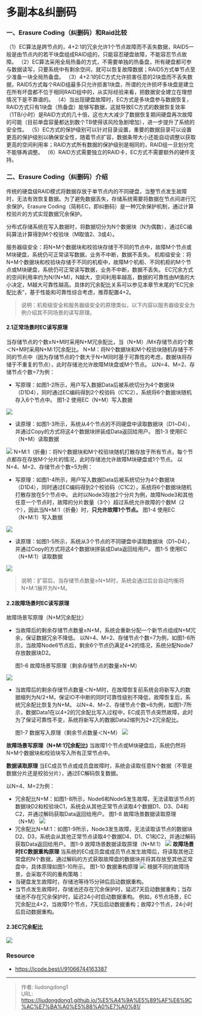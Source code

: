 # 多副本&纠删码


### 一、Erasure Coding（纠删码）和Raid比较

（1）EC算法是跨节点的，4+2:1的冗余允许1个节点故障而不丢失数据，RAID5一般是由节点内的若干块盘组成RAID组的，只能容忍硬盘故障，不能容忍节点故障。
（2）EC算法采用全局热备的方式，不需要单独的热备盘，所有硬盘都可参与数据读写，只要系统中有剩余空间，就可以恢复故障数据；RAID5方式单节点至少准备一块全局热备盘。
（3）4+2:1的EC方式允许损害任意的2块盘而不丢失数据，RAID5方式每个RAID组最多只允许损害1块盘，所谓的允许损坏多块盘是建立在所有坏盘都不位于相同RAID组中的，从实际经验来看，把数据安全建立在理想情况下是不靠谱的。
（4）当出现硬盘故障时，EC方式是多块盘参与数据恢复，RAID方式只有1块盘（热备盘）能够写数据，这就导致EC方式的数据恢复效率（1TB/小时）是RAID方式的几十倍，这也大大减少了数据恢复期间硬盘再次故障的可能（目前单盘容量都达到数个TB使得该风险急剧增加），进一步提升了系统的安全性。
（5）EC方式的保护级别可以针对目录设置，重要的数据目录可以设置更高的保护级别以确保安全性，随着节点扩容，数据条带大小还能自动调整以获取更高的空间利用率；RAID方式所有数据的保护级别是相同的，RAID组一旦划分完不能够再调整。
（6）RAID方式需要独立的RAID卡，EC方式不需要额外的硬件支持。

### 二、Erasure Coding（纠删码）介绍

传统的硬盘级RAID模式将数据存放于单节点内的不同硬盘，当整节点发生故障时，无法有效恢复数据。为了避免数据丢失，存储系统需要将数据在节点间进行冗余保护。Erasure Coding（简称EC，即纠删码）是一种冗余保护机制，通过计算校验片的方式实现数据冗余保护。

分布式存储系统在写入数据时，将数据切分为N个数据块（N为偶数），通过EC编码算法计算得到M个校验块（M取值2、3或4）。

服务器级安全：将N+M个数据块和校验块存储于不同的节点中，故障M个节点或M块硬盘，系统仍可正常读写数据，业务不中断，数据不丢失。
机柜级安全：将N+M个数据块和校验块存储于不同的机柜中，故障M个机柜、不同机柜的M个节点或M块硬盘，系统仍可正常读写数据，业务不中断，数据不丢失。
EC冗余方式的空间利用率约为N/(N+M)，N越大，空间利用率越高，数据的可靠性由M值的大小决定，M越大可靠性越高。具体的冗余配比关系可以参见本章节末尾的“EC冗余配比表”，基于性能和可靠性综合考虑，推荐配置4+2。

> 说明：机柜级安全和服务器级安全的原理类似，以下内容以服务器级安全为例介绍其不同场景的读写原理。

#### 2.1正常场景时EC读写原理

当存储节点的个数≥N+M时采用N+M冗余配比，当（N+M）/M≤存储节点的个数＜N+M时采用N+M:1冗余配比。
N+M：将N个数据块和M个校验块随机存储于不同的节点中（因为存储节点的个数大于N+M同时基于可靠性的考虑，数据块将存储于不重复的节点），此时存储池允许故障M块盘或M个节点。
以N=4、M=2、存储节点个数=7为例：

- 写原理：如图1-2所示，用户写入数据Data后被系统切分为4个数据块（D1D4），同时通过EC编码得到2个校验码（C1C2），系统将6个数据块随机存入6个节点中。
  图1-2 使用EC（N+M）写入数据

![](https://lddpicture.oss-cn-beijing.aliyuncs.com/picture/fbbf438379e74751b238e5a1b5651a5d.png)

- 读原理：如图1-3所示，系统从4个节点的不同硬盘中读取数据块（D1~D4），并通过Copy的方式将这4个数据块拼装成Data返回给用户。
  图1-3 使用EC（N+M）读取数据

![](https://lddpicture.oss-cn-beijing.aliyuncs.com/picture/c7bf1857fda844b9ba357a2d0f011a3f.png)
N+M:1（折叠)：将N个数据块和M个校验块随机打散存放于所有节点，每个节点都存在存放M个分片的情况，此时存储池允许故障M块硬盘或1个节点。
以N=4、M=2、存储节点个数=5为例：

- 写原理：如图1-4所示，用户写入数据Data后被系统切分为4个数据块（D1D4），同时通过EC编码得到2个校验码（C1C2），系统将6个数据块随机打散存放在5个节点中。
  此时以Node3存放2个分片为例，故障Node3和其他任意一个节点时，故障的分片数量（3个）超过系统允许故障的个数M（2个），因此当N+M:1（折叠）时，**只允许故障1个节点。**
  图1-4 使用EC（N+M:1）写入数据

![](https://lddpicture.oss-cn-beijing.aliyuncs.com/picture/0719f9ab16ee476c963eb33c5a7f547d.png)

- 读原理：如图1-5所示，系统从3个节点的不同硬盘中读取数据块（D1~D4），并通过Copy的方式将这4个数据块拼装成Data返回给用户。
  图1-5 使用EC（N+M:1）读取数据

![](https://lddpicture.oss-cn-beijing.aliyuncs.com/picture/06883400751d4508867193847e7f8cac.png)

> 说明：扩容后，当存储节点数量≥N+M时，系统会通过后台自动均衡将N+M:1展开为N+M。

#### 2.2故障场景时EC读写原理

故障场景写原理（N+M冗余配比）

- 当故障后的剩余存储节点数量≥N+M，系统会重新分配一个新节点组成N+M冗余，保证数据冗余不降低。
  以N=4、M=2、存储节点个数=7为例，如图1-6所示，当故障Node6节点后，剩余6个节点仍满足4+2的情况，系统分配Node7存放数据块D2。

  图1-6 故障场景写原理（剩余存储节点的数量≥N+M）

![](https://lddpicture.oss-cn-beijing.aliyuncs.com/picture/9c87e7fa21634c1cb97f88692cc26a75.png)

- 当故障后的剩余存储节点数量＜N+M时，在故障恢复前系统会将新写入的数据缩列为N/2+M，保证IO不中断的同时可靠性级别不降低，故障恢复后，系统冗余配比恢复为N+M。
  以N=4、M=2、存储节点个数=6为例，如图1-7所示，数据Data1在以4+2的冗余配比写入过程中，EC成员节点突然故障，此时为了保证可靠性不变，系统将新写入的数据Data2缩列为2+2冗余配比。

  图1-7 数据写入原理（剩余节点数量＜N+M）
  ![](https://lddpicture.oss-cn-beijing.aliyuncs.com/picture/900015f7cfd1435b9d331c4b3288ad1c.png)

**故障场景写原理（N+M:1冗余配比)**
当故障1个节点或M块硬盘后，系统仍然将N+M个数据块和校验块写入所有正常节点中。

**数据读取原理**
当EC成员节点或成员盘故障时，系统会读取任意N个数据（不管是数据分片还是校验分片），通过EC解码恢复数据。

以N=4、M=2为例：

- 冗余配比N+M：如图1-8所示，Node6和Node5发生故障，无法读取该节点的数据块D2和校验块C1，系统会从其他正常节点读取4个数据D1、D3、D4和C2，并通过解码获取Data返回给用户。
  图1-8 故障场景数据读取原理（N+M）
  ![](https://lddpicture.oss-cn-beijing.aliyuncs.com/picture/ce9037a270534b3aac19968c75e3ed11.png)
- 冗余配比N+M:1：如图1-9所示，Node3发生故障，无法读取该节点的数据块D2、D3，系统会从其他正常节点读取4个数据D4、D1、C1和C2，并通过解码获取Data返回给用户。
  图1-9 故障场景数据读取原理（N+M:1）
  ![](https://lddpicture.oss-cn-beijing.aliyuncs.com/picture/23d5893828214d10987965a1a5a2ab75.png)
  **故障场景时EC数据重构原理**
  当系统的EC成员盘或成员节点发生故障后，将读取其他正常盘的N个数据，通过解码的方式获取故障盘的数据块并将其存放至其他正常盘中，具体原理如图1-10所示。
  图1-10 数据重构原理
  ![](https://img-bc.icode.best/d7c1b1a1dd0048a19da717370a324af0.png)
  根据不同的故障场景，会采取不同的重构策略：
- 当硬盘发生故障时，存储池等待15分钟后启动数据重构。
- 当节点发生故障时，存储池还存在冗余保护时，延迟7天启动数据重构；当存储池不存在冗余保护时，延迟24小时启动数据重构。
  例如，6节点场景，EC冗余配比4+2，当故障1个节点，7天后启动数据重构；故障2个节点，24小时后启动数据重构。

#### 2.3EC冗余配比

![](https://lddpicture.oss-cn-beijing.aliyuncs.com/picture/8d0c23a7c38f475388ae9089414d15ba.png)

### Resource

- https://icode.best/i/91066744163387

---

> 作者: liudongdong1  
> URL: https://liudongdong1.github.io/%E5%A4%9A%E5%89%AF%E6%9C%AC%E7%BA%A0%E5%88%A0%E7%A0%81/  

